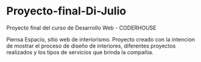 # Proyecto-final-Di-Julio
Proyecto final del curso de Desarrollo Web - CODERHOUSE

Piensa Espacio, sitio web de interiorismo. 
Proyecto creado con la intencion de mostrar el proceso de diseño de interiores, diferentes proyectos realizados y los tipos de servicios que brinda la compañia.
